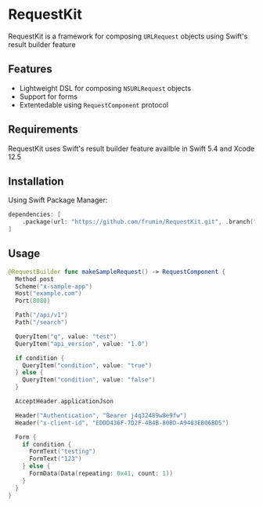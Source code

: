 # RequestKit

RequestKit is a framework for composing `URLRequest` objects using Swift's result builder feature

## Features

* Lightweight DSL for composing `NSURLRequest` objects
* Support for forms
* Extentedable using `RequestComponent` protocol

## Requirements

RequestKit uses Swift's result builder feature availble in Swift 5.4 and Xcode 12.5

## Installation

Using Swift Package Manager:

```swift
dependencies: [
    .package(url: "https://github.com/frumin/RequestKit.git", .branch("master"))
]
```
## Usage

```swift
@RequestBuilder func makeSampleRequest() -> RequestComponent {
  Method.post
  Scheme("x-sample-app")
  Host("example.com")
  Port(8080)

  Path("/api/v1")
  Path("/search")

  QueryItem("q", value: "test")
  QueryItem("api_version", value: "1.0")

  if condition {
    QueryItem("condition", value: "true")
  } else {
    QueryItem("condition", value: "false")
  }

  AcceptHeader.applicationJson

  Header("Authentication", "Bearer j4q32489w8e9fw")
  Header("x-client-id", "EDDD436F-7D2F-4B4B-80BD-A9403EB06BD5")

  Form {
    if condition {
      FormText("testing")
      FormText("123")
    } else {
      FormData(Data(repeating: 0x41, count: 1))
    }
  }
}
```
